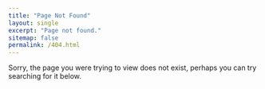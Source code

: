 ```yaml
---
title: "Page Not Found"
layout: single
excerpt: "Page not found."
sitemap: false
permalink: /404.html
---
```


Sorry, the page you were trying to view does not exist, perhaps you can try searching for it below.

<script type="text/javascript">
  var GOOG_FIXURL_LANG = 'en';
  var GOOG_FIXURL_SITE = '{{ site.url }}'
</script>
<script type="text/javascript"
  src="//linkhelp.clients.google.com/tbproxy/lh/wm/fixurl.js">
</script>